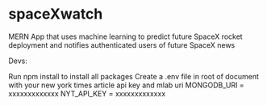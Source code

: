 # spaceXwatch
MERN App that uses machine learning to predict future SpaceX rocket deployment and notifies authenticated users of future SpaceX news

Devs:
  
  Run npm install to install all packages
  Create a .env file in root of document with your new york times article api key and mlab uri
  MONGODB_URI = xxxxxxxxxxxxx
  NYT_API_KEY = xxxxxxxxxxxxx
